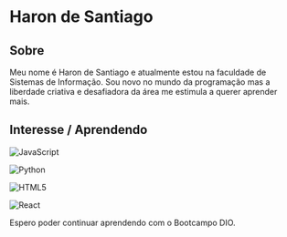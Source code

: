 # Haron de Santiago

## Sobre
Meu nome é Haron de Santiago e atualmente estou na faculdade de Sistemas de Informação. Sou novo no mundo da programação mas a liberdade criativa e desafiadora da área me estimula a querer aprender mais. 

## Interesse / Aprendendo

![JavaScript](https://img.shields.io/badge/JavaScript-000?style=for-the-badge&logo=javascript)

![Python](https://img.shields.io/badge/Python-000?style=for-the-badge&logo=python)

![HTML5](https://img.shields.io/badge/HTML5-000?style=for-the-badge&logo=html5)

![React](https://img.shields.io/badge/React-000?style=for-the-badge&logo=react)

Espero poder continuar aprendendo com o Bootcampo DIO.